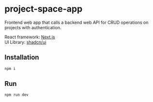 # project-space-app

Frontend web app that calls a backend web API for CRUD operations on projects with authentication.

React framework: <a href="https://nextjs.org" target="_blank" rel="noopener">Next.js</a>  
UI Library: <a href="https://ui.shadcn.com/" target="_blank" rel="noopener">shadcn/ui</a>

## Installation

```bash
npm i
```

## Run

```bash
npm run dev
```